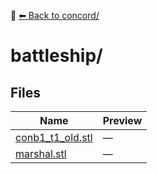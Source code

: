 📁 [⬅ Back to concord/](../README.md)

# battleship/

## Files

| Name | Preview |
|------|---------|
| [conb1_t1_old.stl](./conb1_t1_old.stl) | — |
| [marshal.stl](./marshal.stl) | — |